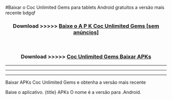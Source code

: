 #Baixar o Coc Unlimited Gems   para tablets Android gratuitos a versão mais recente bdgqf


<div align="center">
<h3>Download >>>>> <a href="https://pt-web.web.app/?pt= Coc Unlimited Gems ">Baixe o A P K Coc Unlimited Gems  [sem anúncios]</a></h3><br>

<h3>Download >>>>> <a href="https://pt-web.web.app/?pt= Coc Unlimited Gems ">Coc Unlimited Gems  Baixar APKs</a></h3>
</div>

----------------------------------------------------------

----------------------------------------------------------

----------------------------------------------------------

Baixar APKs Coc Unlimited Gems  e obtenha a versão mais recente

Baixe o aplicativo. {title} APKs O nome é a versão para .Android.


